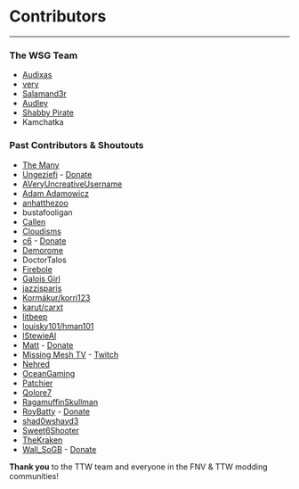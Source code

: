 ﻿# Contributors

---

### The WSG Team

- [Audixas](https://www.nexusmods.com/users/4196295)
- [very](https://www.nexusmods.com/users/163915398)
- [Salamand3r](https://salamand3r.fail/)
- [Audley](https://www.nexusmods.com/users/3644561)
- [Shabby Pirate](https://www.nexusmods.com/users/78372218)
- Kamchatka

### Past Contributors & Shoutouts

- [The Many](https://savelife.in.ua/en/donate-en/#donate-army-card-monthly)
- [Ungeziefi](https://www.nexusmods.com/users/204130013) - [Donate](https://paypal.me/Ungeziefi)
- [AVeryUncreativeUsername](https://www.nexusmods.com/users/78355343)
- [Adam Adamowicz](https://www.flickr.com/photos/47857688@N08/sets/72157629320774861)
- [anhatthezoo](https://www.nexusmods.com/users/38240420)
- bustafooligan
- [Callen](https://www.nexusmods.com/users/3370112)
- [Cloudisms](https://www.nexusmods.com/users/2389150)
- [c6](https://www.nexusmods.com/newvegas/users/59779286) - [Donate](https://ko-fi.com/c6_dev)
- [Demorome](https://www.nexusmods.com/users/16196454)
- DoctorTalos
- [Firebole](https://www.nexusmods.com/users/35544635)
- [Galois Girl](https://www.nexusmods.com/users/71713493)
- [jazzisparis](https://www.nexusmods.com/users/4716447)
- [Kormákur/korri123](https://www.nexusmods.com/users/54235967)
- [karut/carxt](https://www.nexusmods.com/users/31254295)
- [litbeep](https://www.nexusmods.com/users//76716593)
- [louisky101/hman101](https://www.nexusmods.com/users/54419987)
- [lStewieAl](https://www.nexusmods.com/users/2232669)
- [Matt](https://www.nexusmods.com/users/6056449) - [Donate](https://www.patreon.com/mdbakpo)
- [Missing Mesh TV](https://www.nexusmods.com/users/38167085) - [Twitch](https://www.twitch.tv/missingmeshtv)
- [Nehred](https://www.nexusmods.com/users/2867679)
- [OceanGaming](https://www.nexusmods.com/users/34390455)
- [Patchier](https://www.nexusmods.com/users/3068108)
- [Qolore7](https://www.nexusmods.com/users/26289839)
- [RagamuffinSkullman](https://www.nexusmods.com/users/28106875)
- [RoyBatty](https://www.nexusmods.com/users/7481963) - [Donate](https://www.patreon.com/RoyBatty)
- [shad0wshayd3](https://www.nexusmods.com/users/5232181)
- [Sweet6Shooter](https://www.nexusmods.com/users/2443503)
- [TheKraken](https://www.nexusmods.com/users/31380295)
- [Wall_SoGB](https://www.nexusmods.com/users/22363364) - [Donate](https://ko-fi.com/wall_sogb)

**Thank you** to the TTW team and everyone in the FNV & TTW modding communities!
